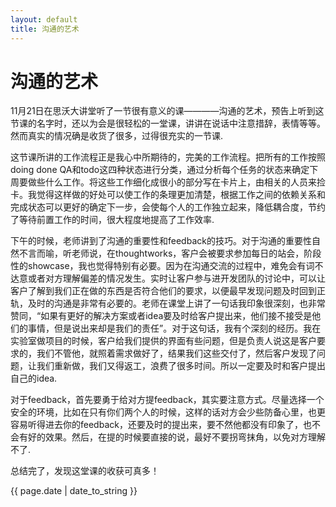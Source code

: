 ```yaml
---
layout: default
title: 沟通的艺术
---
```


# 沟通的艺术

11月21日在思沃大讲堂听了一节很有意义的课————沟通的艺术，预告上听到这节课的名字时，还以为会是很轻松的一堂课，讲讲在说话中注意措辞，表情等等。然而真实的情况确是收货了很多，过得很充实的一节课.

这节课所讲的工作流程正是我心中所期待的，完美的工作流程。把所有的工作按照doing done QA和todo这四种状态进行分类，通过分析每个任务的状态来确定下周要做些什么工作。将这些工作细化成很小的部分写在卡片上，由相关的人员来捡卡。我觉得这样做的好处可以使工作的条理更加清楚，根据工作之间的依赖关系和完成状态可以更好的确定下一步，会使每个人的工作独立起来，降低耦合度，节约了等待前置工作的时间，很大程度地提高了工作效率.

下午的时候，老师讲到了沟通的重要性和feedback的技巧。对于沟通的重要性自然不言而喻，听老师说，在thoughtworks，客户会被要求参加每日的站会，阶段性的showcase，我也觉得特别有必要。因为在沟通交流的过程中，难免会有词不达意或者对方理解偏差的情况发生。实时让客户参与进开发团队的讨论中，可以让客户了解到我们正在做的东西是否符合他们的要求，以便最早发现问题及时回到正轨，及时的沟通是非常有必要的。老师在课堂上讲了一句话我印象很深刻，也非常赞同，“如果有更好的解决方案或者idea要及时给客户提出来，他们接不接受是他们的事情，但是说出来却是我们的责任”。对于这句话，我有个深刻的经历。我在实验室做项目的时候，客户给我们提供的界面有些问题，但是负责人说这是客户要求的，我们不管他，就照着需求做好了，结果我们这些交付了，然后客户发现了问题，让我们重新做，我们又得返工，浪费了很多时间。所以一定要及时和客户提出自己的idea.

对于feedback，首先要勇于给对方提feedback，其实要注意方式。尽量选择一个安全的环境，比如在只有你们两个人的时候，这样的话对方会少些防备心里，也更容易听得进去你的feedback，还要及时的提出来，要不然他都没有印象了，也不会有好的效果。然后，在提的时候要直接的说，最好不要拐弯抹角，以免对方理解不了.

总结完了，发现这堂课的收获可真多！

{{ page.date | date_to_string }}
